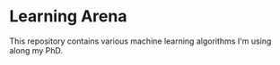# Learning Arena

This repository contains various machine learning algorithms I'm using along my PhD.
